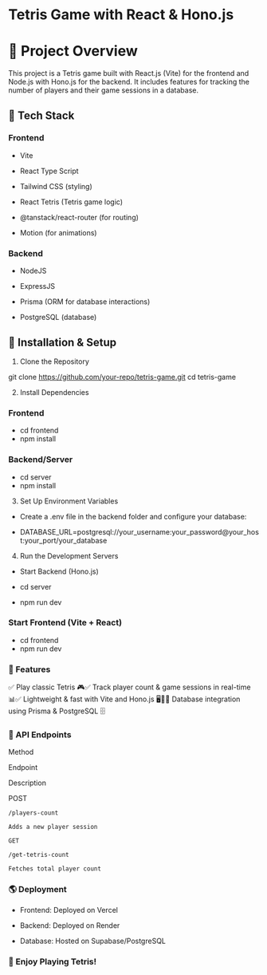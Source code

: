 # Tetris Game with React & Hono.js

# 📌 Project Overview

This project is a Tetris game built with React.js (Vite) for the frontend and Node.js with Hono.js for the backend. It includes features for tracking the number of players and their game sessions in a database.

## 🚀 Tech Stack
### Frontend
- Vite

- React Type Script

- Tailwind CSS (styling)

- React Tetris (Tetris game logic)

- @tanstack/react-router (for routing)

- Motion (for animations)

### Backend
- NodeJS

- ExpressJS

- Prisma (ORM for database interactions)

- PostgreSQL (database)




## 🔧 Installation & Setup

1. Clone the Repository

git clone https://github.com/your-repo/tetris-game.git
cd tetris-game

2. Install Dependencies

### Frontend

- cd frontend
- npm install

### Backend/Server

- cd server
- npm install

3. Set Up Environment Variables

- Create a .env file in the backend folder and configure your database:

- DATABASE_URL=postgresql://your_username:your_password@your_host:your_port/your_database

4. Run the Development Servers

- Start Backend (Hono.js)

- cd server
- npm run dev

### Start Frontend (Vite + React)

- cd frontend
- npm run dev

### 📌 Features

✅ Play classic Tetris 🎮✅ Track player count & game sessions in real-time 📊✅ Lightweight & fast with Vite and Hono.js 🖥️📱✅ Database integration using Prisma & PostgreSQL 🗄️

### 📡 API Endpoints

Method

Endpoint

Description

POST
```
/players-count

Adds a new player session

GET

/get-tetris-count

Fetches total player count
```

### 🌎 Deployment

- Frontend: Deployed on Vercel

- Backend: Deployed on Render

- Database: Hosted on Supabase/PostgreSQL

### 🎉 Enjoy Playing Tetris!
